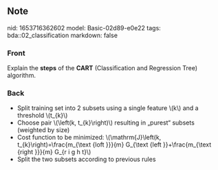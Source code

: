 ## Note
nid: 1653716362602
model: Basic-02d89-e0e22
tags: bda::02_classification
markdown: false

### Front
Explain the <b>steps</b> of the <b>CART</b> (Classification and
Regression Tree) algorithm.

### Back
<ul>
  <li>Split training set into 2 subsets using a single feature
  \(k\) and a threshold \(t_{k}\)
  <li>Choose pair \(\left(k, t_{k}\right)\) resulting in „purest“
  subsets (weighted by size)
  <li>Cost function to be minimized: \(\mathrm{J}\left(k,
  t_{k}\right)=\frac{m_{\text {loft }}}{m} G_{\text {left
  }}+\frac{m_{\text {right }}}{m} G_{r i g h t}\)
  <li>Split the two subsets according to previous rules
</ul>
